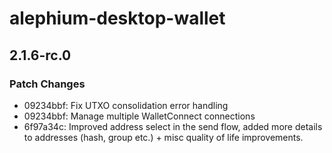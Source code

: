# alephium-desktop-wallet

## 2.1.6-rc.0

### Patch Changes

- 09234bbf: Fix UTXO consolidation error handling
- 09234bbf: Manage multiple WalletConnect connections
- 6f97a34c: Improved address select in the send flow, added more details to addresses (hash, group etc.) + misc quality of life improvements.
